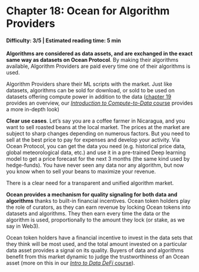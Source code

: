 # Chapter 18: Ocean for Algorithm Providers

#### Difficulty: **3/5** \| Estimated reading time: **5 min**

<dialog character="mantaray">Not all fishes in the Ocean are capable of coding their own algorithms. That’s why they rely on Algorithm Providers.</dialog>

**Algorithms are considered as data assets, and are exchanged in the exact same way as datasets on Ocean Protocol**. By making their algorithms available, Algorithm Providers are paid every time one of their algorithms is used.

Algorithm Providers share their ML scripts with the market. Just like datasets, algorithms can be sold for download, or sold to be used on datasets offering compute power in addition to the data ([chapter 19](https://oceanacademy.io/ocean101/chapter-19) provides an overview, our [*Introduction to Compute-to-Data* course](https://oceanacademy.io/ComputeToData) provides a more in-depth look)

**Clear use cases**. Let’s say you are a coffee farmer in Nicaragua, and you want to sell roasted beans at the local market. The prices at the market are subject to sharp changes depending on numerous factors. But you need to sell at the best price to pay for expenses and develop your activity. Via Ocean Protocol, you can get the data you need (e.g. historical price data, global meteorological data, etc.) and use it in a pre-trained Deep learning model to get a price forecast for the next 3 months (the same kind used by hedge-funds). You have never seen any data nor any algorithm, but now you know when to sell your beans to maximize your revenue.

There is a clear need for a transparent and unified algorithm market.

**Ocean provides a mechanism for quality signaling for both data and algorithms** thanks to built-in financial incentives. Ocean token holders play the role of curators, as they can earn revenue by locking Ocean tokens into datasets and algorithms. They then earn every time the data or the algorithm is used, proportionally to the amount they lock (or stake, as we say in Web3).

Ocean token holders have a financial incentive to invest in the data sets that they think will be most used, and the total amount invested on a particular data asset provides a signal on its quality. Buyers of data and algorithms benefit from this market dynamic to judge the trustworthiness of an Ocean asset (more on this in our [*Intro to Data DeFi* course](https://oceanacademy.io/introToDataDefi)).